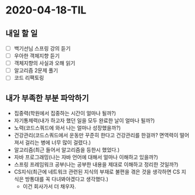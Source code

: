 # 2020-04-18-TIL

## 내일 할 일

- [ ] 백기선님 스프링 강의 듣기
- [ ] 우아한 객체지향 듣기
- [ ] 객체지향의 사실과 오해 읽기
- [ ] 알고리즘 2문제 풀기
- [ ] 코드 리팩토링

## 내가 부족한 부분 파악하기

- 집중력(학원에서 집중하는 시간이 얼마나 될까?)
- 자기통제력(내가 하고자 했던 일을 모두 완료한 날이 얼마나 될까?)
- 노력(코드스쿼드에 와서 나는 얼마나 성장했을까?)
- 건강관리(코드스쿼드에서 운동만 꾸준히 한다고 건강관리를 한걸까? 면역력이 떨어져서 걸리는 병에 너무 많이 걸렸다.)
- 알고리즘(최근 들어서 알고리즘을 등한시 했었다.)
- 자바 프로그래밍(나는 자바 언어에 대해서 얼마나 이해하고 있을까?)
- 스프링 프레임워크 공부(나는 공부한 내용을 제대로 이해하고 정리한 것일까?)
- CS지식(최근에 네트워크 관련된 지식의 부재로 불편을 겪은 것을 생각하면 CS 지식은 방통대를 꼭 다녀봐야겠다고 생각했다.)
  - 이건 회사가서 더 채우자.

